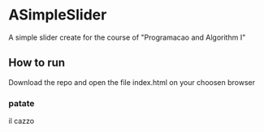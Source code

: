 # ASimpleSlider
A simple slider create for the course of "Programacao and Algorithm I"

## How to run
Download the repo and open the file index.html on your choosen browser

### patate 
il cazzo

